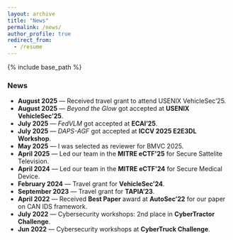 ```yaml
---
layout: archive
title: "News"
permalink: /news/
author_profile: true
redirect_from:
  - /resume
---
```


{% include base_path %}

### News
- **August 2025** — Received travel grant to attend USENIX VehicleSec’25.
- **August 2025** — *Beyond the Glow* got accepted at **USENIX VehicleSec’25**.
- **July 2025** — *FedVLM* got accepted at **ECAI’25**.
- **July 2025** — *DAPS-AGF* got accepted at **ICCV 2025 E2E3DL Workshop**.
- **May 2025** — I was selected as reviewer for BMVC 2025.
- **April 2025** — Led our team in the **MITRE eCTF'25** for Secure Sattelite Television.
- **April 2024** — Led our team in the **MITRE eCTF'24** for Secure Medical Device.
- **February 2024** — Travel grant for **VehicleSec’24**.
- **September 2023** — Travel grant for **TAPIA’23**.
- **April 2022** — Received **Best Paper** award at **AutoSec’22** for our paper on CAN IDS framework.
- **July 2022** — Cybersecurity workshops: 2nd place in **CyberTractor Challenge**.
- **Jun 2022** — Cybersecurity workshops at **CyberTruck Challenge**.

 

<!-- Education
======
* Ph.D in CSE, University of Texas at Arlington (UTA), 2025 (expected)
* M.Tech. in CSE, Indian Institute of Technology (Indian School of Mines) Dhanbad, 2019
* B.Tech. in CSE, Kalyani Government Engineering College (KGEC), 2016

Work experience
======
* Spring 2021 - Present: Graduate Teaching Assistant
  * University of Texas at Arlington
  * Duties includes: Grading, conducting labs, teaching (doubt solving sessions)

* Fall 2017 - Fall 2019: Teaching Assistant
  * IIT (ISM) Dhanbad
  * Duties included: Grading, conducting labs, teaching

Skills
======
* Research article writing
* Critical Thinking
* Coding -->

<!-- Publications
======
  <ul>{% for post in site.publications reversed %}
    {% include archive-single-cv.html %}
  {% endfor %}</ul> -->
  
<!-- Talks
======
  <ul>{% for post in site.talks reversed %}
    {% include archive-single-talk-cv.html  %}
  {% endfor %}</ul>
  
Teaching
======
  <ul>{% for post in site.teaching reversed %}
    {% include archive-single-cv.html %}
  {% endfor %}</ul> -->
  
<!-- Service and leadership
======
* Organized workshop about "SmartHome" (2022) and "VehicleSec" (2023,2024) in OurCS@DFW
* Volunteered in International Conference for High Performance Computing, Networking, Storage, and Analysis (SC22) 
* Core Volunteer in SCRF and OurCS@DFW (2022) -->

